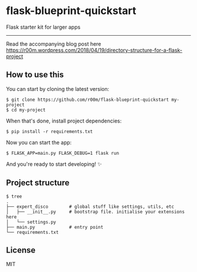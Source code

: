 # flask-blueprint-quickstart

Flask starter kit for larger apps

---

Read the accompanying blog post here https://r00m.wordpress.com/2018/04/19/directory-structure-for-a-flask-project

## How to use this

You can start by cloning the latest version:

```shell
$ git clone https://github.com/r00m/flask-blueprint-quickstart my-project
$ cd my-project
```

When that's done, install project dependencies:

```shell
$ pip install -r requirements.txt
```

Now you can start the app:

```shell
$ FLASK_APP=main.py FLASK_DEBUG=1 flask run
```

And you're ready to start developing! :sparkles:

## Project structure

```shell
$ tree
.
├── expert_disco        # global stuff like settings, utils, etc
│   ├── __init__.py     # bootstrap file. initialise your extensions here
│   └── settings.py
├── main.py             # entry point
└── requirements.txt
```

## License

MIT
